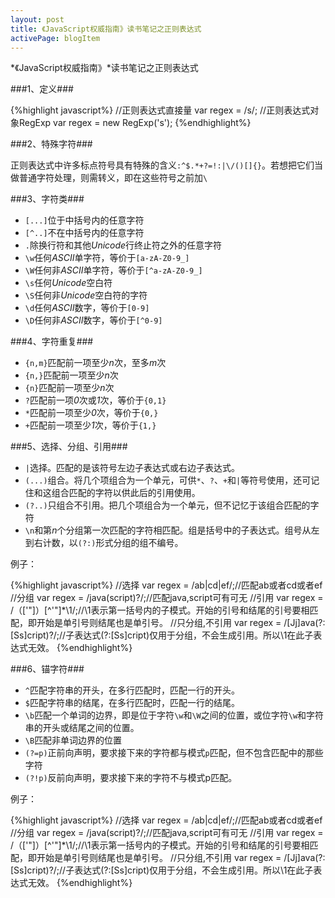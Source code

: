 ```yaml
---
layout: post
title: 《JavaScript权威指南》读书笔记之正则表达式
activePage: blogItem
---
```


*《JavaScript权威指南》*读书笔记之正则表达式

###1、定义###

{%highlight javascript%}
//正则表达式直接量
var regex = /s/;
//正则表达式对象RegExp
var regex = new RegExp('s');
{%endhighlight%}

###2、特殊字符###

正则表达式中许多标点符号具有特殊的含义`:^$.*+?=!:|\/()[]{}`。若想把它们当做普通字符处理，则需转义，即在这些符号之前加`\`

###3、字符类###

* `[...]`位于中括号内的任意字符
* `[^..]`不在中括号内的任意字符
* `.`除换行符和其他*Unicode*行终止符之外的任意字符
* `\w`任何*ASCII*单字符，等价于`[a-zA-Z0-9_]`
* `\W`任何非*ASCII*单字符，等价于`[^a-zA-Z0-9_]`
* `\s`任何*Unicode*空白符
* `\S`任何非*Unicode*空白符的字符
* `\d`任何*ASCII*数字，等价于`[0-9]`
* `\D`任何非*ASCII*数字，等价于`[^0-9]`

###4、字符重复###

* `{n,m}`匹配前一项至少*n*次，至多*m*次
* `{n,}`匹配前一项至少*n*次
* `{n}`匹配前一项至少*n*次
* `?`匹配前一项*0*次或*1*次，等价于`{0,1}`
* `*`匹配前一项至少*0*次，等价于`{0,}`
* `+`匹配前一项至少*1*次，等价于`{1,}`

###5、选择、分组、引用###

* `|`选择。匹配的是该符号左边子表达式或右边子表达式。
* `(...)`组合。将几个项组合为一个单元，可供`*`、`?`、`+`和`|`等符号使用，还可记住和这组合匹配的字符以供此后的引用使用。
* `(?..)`只组合不引用。把几个项组合为一个单元，但不记忆于该组合匹配的字符
* `\n`和第*n*个分组第一次匹配的字符相匹配。组是括号中的子表达式。组号从左到右计数，以`(?:)`形式分组的组不编号。

例子：

{%highlight javascript%}
//选择
var regex = /ab|cd|ef/;//匹配ab或者cd或者ef
//分组
var regex = /java(script)?/;//匹配java,script可有可无
//引用
var regex = /（['"]）[^'"]*\1/;//\1表示第一括号内的子模式。开始的引号和结尾的引号要相匹配，即开始是单引号则结尾也是单引号。
//只分组,不引用
var regex = /[Jj]ava(?:[Ss]cript)?/;//子表达式(?:[Ss]cript)仅用于分组，不会生成引用。所以\1在此子表达式无效。
{%endhighlight%}

###6、锚字符###

* `^`匹配字符串的开头，在多行匹配时，匹配一行的开头。
* `$`匹配字符串的结尾，在多行匹配时，匹配一行的结尾。
* `\b`匹配一个单词的边界，即是位于字符`\w`和`\W`之间的位置，或位字符`\w`和字符串的开头或结尾之间的位置。
* `\B`匹配非单词边界的位置
* `(?=p)`正前向声明，要求接下来的字符都与模式`p`匹配，但不包含匹配中的那些字符
* `(?!p)`反前向声明，要求接下来的字符不与模式p匹配。

例子：

{%highlight javascript%}
//选择
var regex = /ab|cd|ef/;//匹配ab或者cd或者ef
//分组
var regex = /java(script)?/;//匹配java,script可有可无
//引用
var regex = /（['"]）[^'"]*\1/;//\1表示第一括号内的子模式。开始的引号和结尾的引号要相匹配，即开始是单引号则结尾也是单引号。
//只分组,不引用
var regex = /[Jj]ava(?:[Ss]cript)?/;//子表达式(?:[Ss]cript)仅用于分组，不会生成引用。所以\1在此子表达式无效。
{%endhighlight%}


